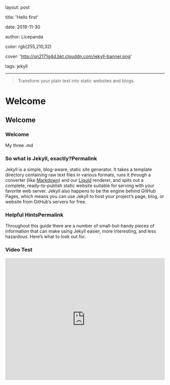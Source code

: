 layout: post

title: 'Hello first'

date: 2019-11-30

author: Licepanda

color: rgb(255,210,32)

cover: 'http://on2171g4d.bkt.clouddn.com/jekyll-banner.png'

tags: jekyll

---



> Transform your plain text into static websites and blogs.



# Welcome



## Welcome



### Welcome



My three .md


### So what is Jekyll, exactly?Permalink



Jekyll is a simple, blog-aware, static site generator. It takes a template directory containing raw text files in various formats, runs it through a converter (like [Markdown](https://daringfireball.net/projects/markdown/)) and our [Liquid](https://github.com/Shopify/liquid/wiki) renderer, and spits out a complete, ready-to-publish static website suitable for serving with your favorite web server. Jekyll also happens to be the engine behind GitHub Pages, which means you can use Jekyll to host your project’s page, blog, or website from GitHub’s servers for free.



### Helpful HintsPermalink



Throughout this guide there are a number of small-but-handy pieces of information that can make using Jekyll easier, more interesting, and less hazardous. Here’s what to look out for.



### Video Test



<iframe type="text/html" width="100%" height="385" src="http://www.youtube.com/embed/gfmjMWjn-Xg" frameborder="0"></iframe>


